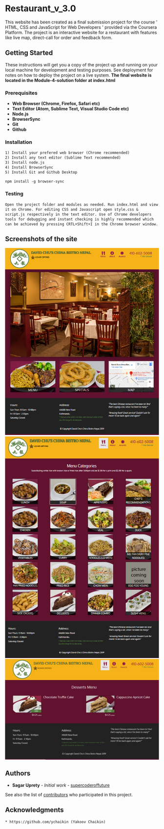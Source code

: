 # Restaurant_v_3.0

This website has been created as a final submission project for the course ' HTML, CSS and JavaScript for Web Developers ' provided via the Coursera Platform.
The project is an interactive website for a restaurant with features like live map, direct-call for order and feedback form. 

## Getting Started

These instructions will get you a copy of the project up and running on your local machine for development and testing purposes. See deployment for notes on how to deploy the project on a live system. **The final website is located in the Module-4-solution folder at index.html**

### Prerequisites

* **Web Browser (Chrome, Firefox, Safari etc)**
* **Text Editor (Atom, Sublime Text, Visual Studio Code etc)**
* **Node.js**
* **BrowserSync**
* **Git**
* **Github**

### Installation
```
1) Install your prefered web browser (Chrome recommended)
2) Install any text editor (Sublime Text recommended)
3) Install node.js 
4) Install BrowserSync
5) Install Git and Github Desktop
```
```
npm install -g browser-sync
```
### Testing
```
Open the project folder and modules as needed. Run index.html and view it on Chrome. For editing CSS and Javascript open style.css & script.js respectively in the text editor. Use of Chrome developers tools for debugging and instant checking is highly recommended which can be achieved by pressing CRTL+Shift+I in the Chrome browser window.
```
## Screenshots of the site

![Home](image/Home_Page.png)
![Menu](image/Menu.png)
![Sub Menu](image/Sub_menu.png)


## Authors

* **Sagar Uprety** - *Initial work* - [supercoderoffuture](https://github.com/supercoderoffuture)

See also the list of [contributors](https://github.com/supercoderoffuture/Restaurant_v_3.0/graphs/contributors) who participated in this project.

## Acknowledgments
``` 
* https://github.com/ychaikin (Yakoov Chaikin)
```


